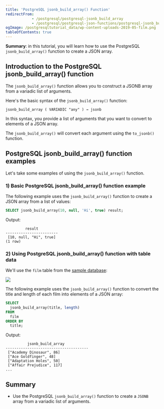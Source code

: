```yaml
---
title: 'PostgreSQL jsonb_build_array() Function'
redirectFrom:
            - /postgresql/postgresql-jsonb_build_array 
            - /postgresql/postgresql-json-functions/postgresql-jsonb_build_array
ogImage: /postgresqltutorial_data/wp-content-uploads-2019-05-film.png
tableOfContents: true
---
```


**Summary**: in this tutorial, you will learn how to use the PostgreSQL `jsonb_build_array()` function to create a JSON array.

## Introduction to the PostgreSQL jsonb_build_array() function

The `jsonb_build_array()` function allows you to construct a JSONB array from a variadic list of arguments.

Here's the basic syntax of the `jsonb_build_array()` function:

```
jsonb_build_array ( VARIADIC "any" ) → jsonb
```

In this syntax, you provide a list of arguments that you want to convert to elements of a JSON array.

The `jsonb_build_array()` will convert each argument using the `to_jsonb()` function.

## PostgreSQL jsonb_build_array() function examples

Let's take some examples of using the `jsonb_build_array()` function.

### 1) Basic PostgreSQL jsonb_build_array() function example

The following example uses the `jsonb_build_array()` function to create a JSON array from a list of values:

```sql
SELECT jsonb_build_array(10, null, 'Hi', true) result;
```

Output:

```
         result
------------------------
 [10, null, "Hi", true]
(1 row)
```

### 2) Using PostgreSQL jsonb_build_array() function with table data

We'll use the `film` table from the [sample database](/postgresql/postgresql-getting-started/postgresql-sample-database):

![](/postgresqltutorial_data/wp-content-uploads-2019-05-film.png)

The following example uses the `jsonb_build_array()` function to convert the title and length of each film into elements of a JSON array:

```sql
SELECT
  jsonb_build_array(title, length)
FROM
  film
ORDER BY
  title;
```

Output:

```
          jsonb_build_array
--------------------------------------
 ["Academy Dinosaur", 86]
 ["Ace Goldfinger", 48]
 ["Adaptation Holes", 50]
 ["Affair Prejudice", 117]
...
```

## Summary

- Use the PostgreSQL `jsonb_build_array()` function to create a `JSONB` array from a variadic list of arguments.
